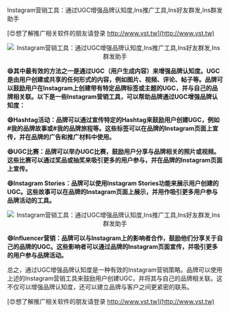 Instagram营销工具：通过UGC增强品牌认知度,Ins推广工具,Ins好友群发,Ins群发助手

[😍想了解推广相关软件的朋友请登录 http://www.vst.tw](http://www.vst.tw)

 <center><img src="https://vst.tw/MP4/tuiguang/png/4.png" alt="Instagram营销工具：通过UGC增强品牌认知度,Ins推广工具,Ins好友群发,Ins群发助手"></center>

**😄其中最有效的方法之一是通过UGC（用户生成内容）来增强品牌认知度。UGC是由用户创建或共享的任何形式的内容，例如图片、视频、评论、帖子等。品牌可以鼓励用户在Instagram上创建带有特定品牌标签或主题的UGC，并与自己的品牌相关联。以下是一些Instagram营销工具，可以帮助品牌通过UGC增强品牌认知度：**

**😄Hashtag活动：品牌可以通过宣传特定的Hashtag来鼓励用户创建UGC，例如#我的品牌故事或#我的品牌旅程等。这些标签可以在品牌的Instagram页面上宣传，并在品牌的广告和推广材料中使用。**

**😄UGC比赛：品牌可以举办UGC比赛，鼓励用户分享与品牌相关的照片或视频。这些比赛可以通过奖品或抽奖来吸引更多的用户参与，并在品牌的Instagram页面上宣传。**

**😄Instagram Stories：品牌可以使用Instagram Stories功能来展示用户创建的UGC。这些故事可以在品牌的Instagram页面上展示，并用作吸引更多用户参与品牌活动的工具。**

 <center><img src="https://vst.tw/MP4/tuiguang/png/5.png" alt="Instagram营销工具：通过UGC增强品牌认知度,Ins推广工具,Ins好友群发,Ins群发助手"></center>

**😄Influencer营销：品牌可以与Instagram上的影响者合作，鼓励他们分享关于自己的品牌的UGC。这些影响者可以通过品牌的Instagram页面宣传，并吸引更多的用户参与品牌活动。**

总之，通过UGC增强品牌认知度是一种有效的Instagram营销策略。品牌可以使用上述的Instagram营销工具来鼓励用户创建UGC，并将其与自己的品牌相关联。这不仅可以增强品牌认知度，还可以建立品牌与客户之间更紧密的联系。

[😍想了解推广相关软件的朋友请登录 http://www.vst.tw](http://www.vst.tw)



